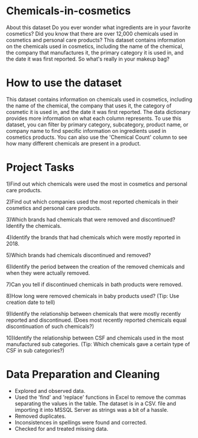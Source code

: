 # Chemicals-in-cosmetics

About this dataset
Do you ever wonder what ingredients are in your favorite cosmetics? Did you know that there are over 12,000 chemicals used in cosmetics and personal care products? This dataset contains information on the chemicals used in cosmetics, including the name of the chemical, the company that manufactures it, the primary category it is used in, and the date it was first reported.
So what's really in your makeup bag?

# How to use the dataset
This dataset contains information on chemicals used in cosmetics, including the name of the chemical, the company that uses it, the category of cosmetic it is used in, and the date it was first reported. The data dictionary provides more information on what each column represents.
To use this dataset, you can filter by primary category, subcategory, product name, or company name to find specific information on ingredients used in cosmetics products. You can also use the 'Chemical Count' column to see how many different chemicals are present in a product.

# Project Tasks
1)Find out which chemicals were used the most in cosmetics and personal care products.

2)Find out which companies used the most reported chemicals in their cosmetics and personal care products.

3)Which brands had chemicals that were removed and discontinued? Identify the chemicals.

4)Identify the brands that had chemicals which were mostly reported in 2018.

5)Which brands had chemicals discontinued and removed?

6)Identify the period between the creation of the removed chemicals and when they were actually removed.

7)Can you tell if discontinued chemicals in bath products were removed. 

8)How long were removed chemicals in baby products used? (Tip: Use creation date to tell)

9)Identify the relationship between chemicals that were mostly recently reported and discontinued. (Does most recently reported chemicals equal discontinuation of such chemicals?)

10)Identify the relationship between CSF and chemicals used in the most manufactured sub categories. (Tip: Which chemicals gave a certain type of CSF in sub 
categories?)

# Data Preparation and Cleaning
  - Explored and observed data.
  - Used the 'find' and 'replace' functions in Excel to remove the commas separating the values in the table. The dataset is in a CSV. file and importing it into MSSQL     Server as strings was a bit of a hassle.
  - Removed duplicates.
  - Inconsistences in spellings were found and corrected.
  - Checked for and treated missing data.


